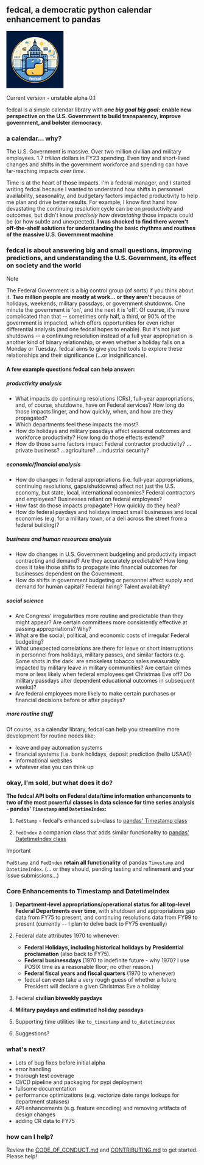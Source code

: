 ## fedcal, a democratic python calendar enhancement to pandas

![fedcal logo](docs/imgs/fedcal-sm.png)

Current version - unstable alpha 0.1

fedcal is a simple calendar library with **_one big goal big goal_:** **enable new perspective on the U.S. Government to build transparency, improve government, and bolster democracy.**

### a calendar... why?

The U.S. Government is massive. Over two million civilian and military employees. 1.7 _trillion_ dollars in FY23 spending. Even tiny and short-lived changes and shifts in the government workforce and spending can have far-reaching impacts _over time_.

Time is at the heart of those impacts. I'm a federal manager, and I started writing fedcal because I wanted to understand how shifts in personnel availability, seasonality, and budgetary factors impacted productivity to help me plan and drive better results. For example, I know first hand how devastating the continuing resolution cycle can be on productivity and outcomes, but didn't know _precisely how devastating_ those impacts could be (or how subtle and unexpected). **I was shocked to find there weren't off-the-shelf solutions for understanding the basic rhythms and routines of the massive U.S. Government machine**

### fedcal is about answering big and small questions, improving predictions, and understanding the U.S. Government, its effect on society and the world

> [!NOTE]
> The Federal Government is a big control group (of sorts) if you think about it. **Two million people are mostly at work... or they aren't** because of holidays, weekends, military passdays, or government shutdowns. One minute the government is 'on', and the next it is 'off'. Of course, it's more complicated than that -- sometimes only half, a third, or 90% of the government is impacted, which offers opportunities for even richer differential analysis (and one fedcal hopes to enable). But it's not just shutdowns -- a continuing resolution instead of a full year appropriation is another kind of binary relationship, or even whether a holiday falls on a Monday or Tuesday. fedcal aims to give you the tools to explore these relationships and their significance (...or insignificance).

#### A few example questions fedcal can help answer:

##### productivity analysis

- What impacts do continuing resolutions (CRs), full-year appropriations, and, of course, shutdowns, have on Federal services? How long do those impacts linger, and how quickly, when, and how are they propagated?
- Which departments feel these impacts the most?
- How do holidays and military passdays affect seasonal outcomes and workforce productivity? How long do those effects extend?
- How do those same factors impact Federal contractor productivity? ... private business? ...agriculture? ...industrial security?

##### economic/financial analysis

- How do changes in federal appropriations (i.e. full-year appropriations, continuing resolutions, gaps/shutdowns) affect not just the U.S. economy, but state, local, international economies? Federal contractors and employees? Businesses reliant on federal employees?
- How fast do those impacts propagate? How quickly do they heal?
- How do federal paydays and holidays impact small businesses and local economies (e.g. for a military town, or a deli across the street from a federal building)?

##### business and human resources analysis

- How do changes in U.S. Government budgeting and productivity impact contracting and demand? Are they accurately predictable? How long does it take those shifts to propagate into financial outcomes for businesses dependent on the Government.
- How do shifts in government budgeting or personnel affect supply and demand for human capital? Federal hiring? Talent availability?

##### social science

- Are Congress' irregularities more routine and predictable than they might appear? Are certain committees more consistently effective at passing appropriations? Why?
- What are the social, political, and economic costs of irregular Federal budgeting?
- What unexpected correlations are there for leave or short interruptions in personnel from holidays, military passes, and similar factors (e.g. Some shots in the dark: are smokeless tobacco sales measurably impacted by military leave in military communities? Are certain crimes more or less likely when federal employees get Christmas Eve off? Do military passdays alter dependent educational outcomes in subsequent weeks)?
- Are federal employees more likely to make certain purchases or financial decisions before or after paydays?

##### more routine stuff

Of course, as a calendar library, fedcal can help you streamline more development for routine needs like:

- leave and pay automation systems
- financial systems (i.e. bank holidays, deposit prediction (hello USAA!))
- informational websites
- whatever else you can think up

### okay, I'm sold, but what does it do?

**The fedcal API bolts on Federal data/time information enhancements to two of the most powerful classes in data science for time series analysis - pandas' `Timestamp` and `DatetimeIndex`:**

1. `FedStamp` - fedcal's enhanced sub-class to [pandas' Timestamp class](https://pandas.pydata.org/pandas-docs/stable/reference/api/pandas.Timestamp.html)

2. `FedIndex` a companion class that adds similar functionality to [pandas' DatetimeIndex class](https://pandas.pydata.org/pandas-docs/stable/reference/api/pandas.DatetimeIndex.html#pandas-datetimeindex)

> [!IMPORTANT]
> `FedStamp` and `FedIndex` **retain all functionality** of pandas `Timestamp` and `DatetimeIndex`. (... or they should, pending testing and refinement and your issue submissions...)

### Core Enhancements to Timestamp and DatetimeIndex

1. **Department-level appropriations/operational status for all top-level Federal Departments over time**, with shutdown and appropriations gap data from FY75 to present, and continuing resolutions data from FY99 to present (currently -- I plan to delve back to FY75 eventually)

2. Federal date attributes 1970 to whenever:

   - **Federal Holidays, including historical holidays by Presidential proclamation** (also back to FY75).
   - **Federal businessdays** (1970 to indefinite future - why 1970? I use POSIX time as a reasonable floor; no other reason.)
   - **Federal fiscal years and fiscal quarters** (1970 to whenever)
   - fedcal can even take a very rough guess of whether a future President will declare a given Christmas Eve a holiday

3. Federal **civilian biweekly paydays**

4. **Military paydays and estimated holiday passdays**

5. Supporting time utilities like `to_timestamp` and `to_datetimeindex`

6. Suggestions?

### what's next?

- Lots of bug fixes before initial alpha
- error handling
- thorough test coverage
- CI/CD pipeline and packaging for pypi deployment
- fullsome documentation
- performance optimizations (e.g. vectorize date range lookups for department statuses)
- API enhancements (e.g. feature encoding) and removing artifacts of design changes
- adding CR data to FY75

### how can I help?

Review the [CODE_OF_CONDUCT.md](CODE_OF_CONDUCT.md) and [CONTRIBUTING.md](CONTRIBUTING.md) to get started. Please help!
